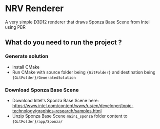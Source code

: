 # NRV Renderer

A very simple D3D12 renderer that draws Sponza Base Scene from Intel using PBR

## What do you need to run the project ?

### Generate solution

- Install CMake
- Run CMake with source folder being ```{GitFolder}``` and destination being ```{GitFolder}/GeneratedSolution```

### Download Sponza Base Scene

- Download Intel's Sponza Base Scene here: <https://www.intel.com/content/www/us/en/developer/topic-technology/graphics-research/samples.html>
- Unzip Sponza Base Scene ```main1_sponza``` folder content to ```{GitFolder}/app/Sponza/```
